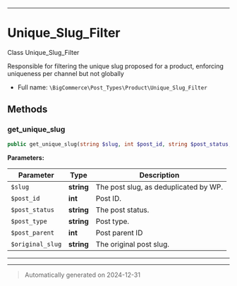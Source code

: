 ***

# Unique_Slug_Filter

Class Unique_Slug_Filter

Responsible for filtering the unique slug proposed
for a product, enforcing uniqueness per channel
but not globally

* Full name: `\BigCommerce\Post_Types\Product\Unique_Slug_Filter`




## Methods


### get_unique_slug



```php
public get_unique_slug(string $slug, int $post_id, string $post_status, string $post_type, int $post_parent, string $original_slug): string
```








**Parameters:**

| Parameter | Type | Description |
|-----------|------|-------------|
| `$slug` | **string** | The post slug, as deduplicated by WP. |
| `$post_id` | **int** | Post ID. |
| `$post_status` | **string** | The post status. |
| `$post_type` | **string** | Post type. |
| `$post_parent` | **int** | Post parent ID |
| `$original_slug` | **string** | The original post slug. |





***


***
> Automatically generated on 2024-12-31
